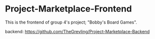 # Project-Marketplace-Frontend

This is the frontend of group 4's project; "Bobby's Board Games".

backend: https://github.com/TheGrevling/Project-Marketplace-Backend
